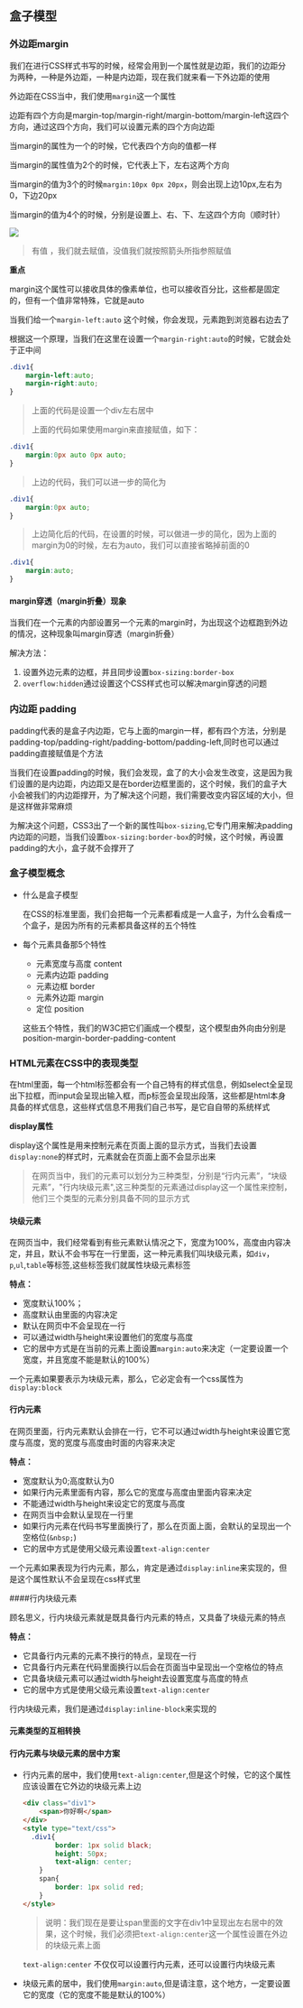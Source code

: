 ## 盒子模型

### 外边距margin

我们在进行CSS样式书写的时候，经常会用到一个属性就是边距，我们的边距分为两种，一种是外边距，一种是内边距，现在我们就来看一下外边距的使用

外边距在CSS当中，我们使用`margin`这一个属性

边距有四个方向是margin-top/margin-right/margin-bottom/margin-left这四个方向，通过这四个方向，我们可以设置元素的四个方向边距

当margin的属性为一个的时候，它代表四个方向的值都一样

当margin的属性值为2个的时候，它代表上下，左右这两个方向

当margin的值为3个的时候`margin:10px 0px 20px`，则会出现上边10px,左右为0，下边20px

当margin的值为4个的时候，分别是设置上、右、下、左这四个方向（顺时针）

![](C:\Users\Maktub\Documents\Notes\0-picture\A0_Photo\盒子模型.png)

> 有值 ，我们就去赋值，没值我们就按照箭头所指参照赋值

**重点**

margin这个属性可以接收具体的像素单位，也可以接收百分比，这些都是固定的，但有一个值非常特殊，它就是auto

当我们给一个`margin-left:auto` 这个时候，你会发现，元素跑到浏览器右边去了

根据这一个原理，当我们在这里在设置一个`margin-right:auto`的时候，它就会处于正中间

```css
.div1{
    margin-left:auto;
    margin-right:auto;
}
```

> 上面的代码是设置一个div左右居中
>
> 上面的代码如果使用margin来直接赋值，如下：

```css
.div1{
    margin:0px auto 0px auto;
}
```

> 上边的代码，我们可以进一步的简化为

```css
.div1{
    margin:0px auto;
}
```

> 上边简化后的代码，在设置的时候，可以做进一步的简化，因为上面的margin为0的时候，左右为auto，我们可以直接省略掉前面的0

```css
.div1{
    margin:auto;
}
```

#### margin穿透（margin折叠）现象

当我们在一个元素的内部设置另一个元素的margin时，为出现这个边框跑到外边的情况，这种现象叫margin穿透（margin折叠）

解决方法：

1. 设置外边元素的边框，并且同步设置`box-sizing:border-box`
2. `overflow:hidden`通过设置这个CSS样式也可以解决margin穿透的问题

### 内边距 padding

padding代表的是盒子内边距，它与上面的margin一样，都有四个方法，分别是padding-top/padding-right/padding-bottom/padding-left,同时也可以通过padding直接赋值是个方法

当我们在设置padding的时候，我们会发现，盒了的大小会发生改变，这是因为我们设置的是内边距，内边距又是在border边框里面的，这个时候，我们的盒子大小会被我们的内边距撑开，为了解决这个问题，我们需要改变内容区域的大小，但是这样做非常麻烦 

为解决这个问题，CSS3出了一个新的属性叫`box-sizing`,它专门用来解决padding内边距的问题，当我们设置`box-sizing:border-box`的时候，这个时候，再设置padding的大小，盒子就不会撑开了

### 盒子模型概念

* 什么是盒子模型

  在CSS的标准里面，我们会把每一个元素都看成是一人盒子，为什么会看成一个盒子，是因为所有的元素都具备这样的五个特性

* 每个元素具备那5个特性

  * 元素宽度与高度 content
  * 元素内边距  padding
  * 元素边框  border
  * 元素外边距  margin
  * 定位  position

  这些五个特性，我们的W3C把它们画成一个模型，这个模型由外向由分别是position-margin-border-padding-content

### HTML元素在CSS中的表现类型

在html里面，每一个html标签都会有一个自己特有的样式信息，例如select全呈现出下拉框，而input会呈现出输入框，而p标签会呈现出段落，这些都是html本身具备的样式信息，这些样式信息不用我们自己书写，是它自自带的系统样式

**display属性**

display这个属性是用来控制元素在页面上面的显示方式，当我们去设置`display:none`的样式时，元素就会在页面上面不会显示出来

> 在网页当中，我们的元素可以划分为三种类型，分别是“行内元素”，“块级元素”，"行内块级元素",这三种类型的元素通过display这一个属性来控制，他们三个类型的元素分别具备不同的显示方式

#### 块级元素

在网页当中，我们经常看到有些元素默认情况之下，宽度为100%，高度由内容决定，并且，默认不会书写在一行里面，这一种元素我们叫块级元素，如`div`，`p`,`ul`,`table`等标签,这些标签我们就属性块级元素标签

**特点：**

* 宽度默认100%；
* 高度默认由里面的内容决定
* 默认在网页中不会呈现在一行
* 可以通过width与height来设置他们的宽度与高度
* 它的居中方式是在当前的元素上面设置`margin:auto`来决定（一定要设置一个宽度，并且宽度不能是默认的100%）

一个元素如果要表示为块级元素，那么，它必定会有一个css属性为`display:block`

#### 行内元素

在网页里面，行内元素默认会排在一行，它不可以通过width与height来设置它宽度与高度，宽的宽度与高度由时面的内容来决定

**特点：**

* 宽度默认为0;高度默认为0
* 如果行内元素里面有内容，那么它的宽度与高度由里面内容来决定
* 不能通过width与height来设定它的宽度与高度
* 在网页当中会默认呈现在一行里
* 如果行内元素在代码书写里面换行了，那么在页面上面，会默认的呈现出一个空格位(`&nbsp;`)
* 它的居中方式是使用父级元素设置`text-align:center`

一个元素如果表现为行内元素，那么，肯定是通过`display:inline`来实现的，但是这个属性默认不会呈现在css样式里

####行内块级元素

顾名思义，行内块级元素就是既具备行内元素的特点，又具备了块级元素的特点

**特点：**

* 它具备行内元素的元素不换行的特点，呈现在一行
* 它具备行内元素在代码里面换行以后会在页面当中呈现出一个空格位的特点
* 它具备块级元素可以通过width与height去设置宽度与高度的特点
* 它的居中方式是使用父级元素设置`text-align:center`

行内块级元素，我们是通过`display:inline-block`来实现的

#### 元素类型的互相转换

#### 行内元素与块级元素的居中方案

* 行内元素的居中，我们使用`text-align:center`,但是这个时候，它的这个属性应该设置在它外边的块级元素上边

  ```html
  <div class="div1">
      <span>你好啊</span>
  </div>
  <style type="text/css">
  	.div1{
          border: 1px solid black;
          height: 50px;
          text-align: center;
      }
      span{
          border: 1px solid red;
      }
  </style>
  ```

  > 说明：我们现在是要让span里面的文字在div1中呈现出左右居中的效果，这个时候，我们必须把`text-align:center`这一个属性设置在外边的块级元素上面

  `text-align:center` 不仅仅可以设置行内元素，还可以设置行内块级元素

* 块级元素的居中，我们使用`margin:auto`,但是请注意，这个地方，一定要设置它的宽度（它的宽度不能是默认的100%）






